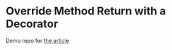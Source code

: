 # Override Method Return with a Decorator

Demo repo for [the article](https://dev.to/bwca/override-method-return-with-a-decorator-1bii)
